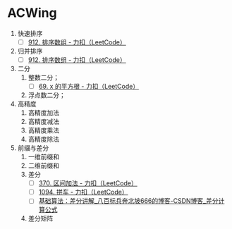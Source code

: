 # ACWing



1. 快速排序
    - [ ] [912. 排序数组 - 力扣（LeetCode）](https://leetcode.cn/problems/sort-an-array/)
2. 归并排序
    - [ ] [912. 排序数组 - 力扣（LeetCode）](https://leetcode.cn/problems/sort-an-array/)
3. 二分
    1. 整数二分；
        - [ ] [69. x 的平方根 - 力扣（LeetCode）](https://leetcode.cn/problems/sqrtx/)
    2. 浮点数二分；
4. 高精度
    1. 高精度加法
    2. 高精度减法
    3. 高精度乘法
    4. 高精度除法
5. 前缀与差分
    1. 一维前缀和
    2. 二维前缀和
    3. 差分
        - [ ] [370. 区间加法 - 力扣（LeetCode）](https://leetcode.cn/problems/range-addition/)
        - [ ] [1094. 拼车 - 力扣（LeetCode）](https://leetcode.cn/problems/car-pooling/)
        - [ ] [基础算法：差分讲解_八百标兵奔北坡666的博客-CSDN博客_差分计算公式](https://blog.csdn.net/weixin_43705195/article/details/88370758)
    4. 差分矩阵